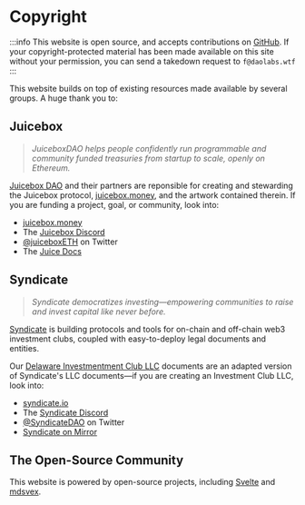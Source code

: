 # Copyright

:::info
This website is open source, and accepts contributions on [GitHub](https://github.com/DAOLABS-WTF/daolabs-legal-documents). If your copyright-protected material has been made available on this site without your permission, you can send a takedown request to `f@daolabs.wtf`
:::

This website builds on top of existing resources made available by several groups. A huge thank you to:

## Juicebox

> _JuiceboxDAO helps people confidently run programmable and community funded treasuries from startup to scale, openly on Ethereum._

[Juicebox DAO](https://info.juicebox.money/dao/) and their partners are reponsible for creating and stewarding the Juicebox protocol, [juicebox.money](https://juicebox.money), and the artwork contained therein. If you are funding a project, goal, or community, look into:

- [juicebox.money](https://juicebox.money)
- The [Juicebox Discord](https://discord.gg/juicebox)
- [@juiceboxETH](https://twitter.com/juiceboxETH) on Twitter
- The [Juice Docs](https://info.juicebox.money/)

## Syndicate

> _Syndicate democratizes investing—empowering communities to raise and invest capital like never before._

[Syndicate](https://syndicate.io/) is building protocols and tools for on-chain and off-chain web3 investment clubs, coupled with easy-to-deploy legal documents and entities.

Our [Delaware Investmentment Club LLC](/legal/llcs/investment-club/README.md) documents are an adapted version of Syndicate's LLC documents—if you are creating an Investment Club LLC, look into:

- [syndicate.io](https://syndicate.io/)
- The [Syndicate Discord](discord.gg/SyndicateDAO)
- [@SyndicateDAO](https://twitter.com/syndicatedao) on Twitter
- [Syndicate on Mirror](https://syndicate.mirror.xyz/)

## The Open-Source Community

This website is powered by open-source projects, including [Svelte](https://svelte.dev/) and [mdsvex](https://mdsvex.pngwn.io/).
